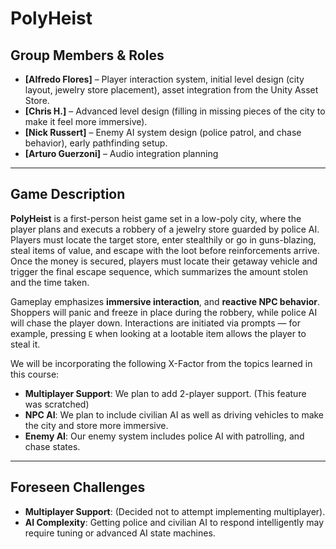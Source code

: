 # PolyHeist

## Group Members & Roles

- **[Alfredo Flores]** – Player interaction system, initial level design (city layout, jewelry store placement), asset integration from the Unity Asset Store.
- **[Chris H.]** – Advanced level design (filling in missing pieces of the city to make it feel more immersive).
- **[Nick Russert]** – Enemy AI system design (police patrol, and chase behavior), early pathfinding setup.
- **[Arturo Guerzoni]** – Audio integration planning

---

## Game Description

**PolyHeist** is a first-person heist game set in a low-poly city, where the player plans and executs a robbery of a jewelry store guarded by police AI. Players must locate the target store, enter stealthily or go in guns-blazing, steal items of value, and escape with the loot before reinforcements arrive. Once the money is secured, players must locate their getaway vehicle and trigger the final escape sequence, which summarizes the amount stolen and the time taken.

Gameplay emphasizes **immersive interaction**, and **reactive NPC behavior**. Shoppers will panic and freeze in place during the robbery, while police AI will chase the player down. Interactions are initiated via prompts — for example, pressing `E` when looking at a lootable item allows the player to steal it.

We will be incorporating the following X-Factor from the topics learned in this course:
- **Multiplayer Support**: We plan to add 2-player support. (This feature was scratched)
- **NPC AI**: We plan to include civilian AI as well as driving vehicles to make the city and store more immersive.
- **Enemy AI**: Our enemy system includes police AI with patrolling, and chase states.

---

## Foreseen Challenges

- **Multiplayer Support**: (Decided not to attempt implementing multiplayer). 
- **AI Complexity**: Getting police and civilian AI to respond intelligently may require tuning or advanced AI state machines.

